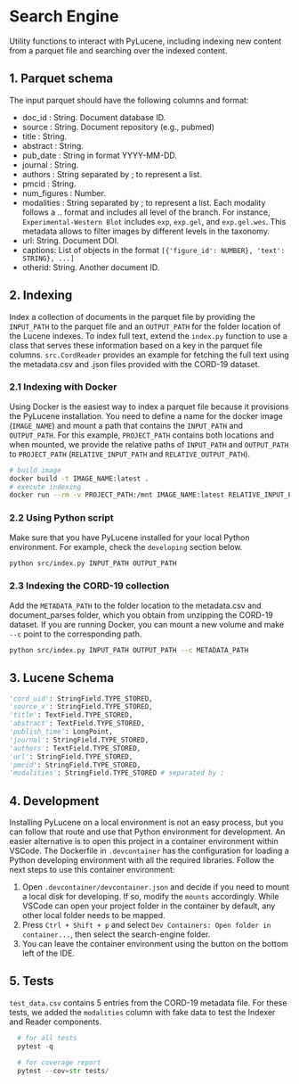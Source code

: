 # Search Engine

Utility functions to interact with PyLucene, including indexing new content from
a parquet file and searching over the indexed content.

## 1. Parquet schema

The input parquet should have the following columns and format:

- doc_id : String. Document database ID.
- source : String. Document repository (e.g., pubmed)
- title : String.
- abstract : String.
- pub_date : String in format YYYY-MM-DD.
- journal : String.
- authors : String separated by ; to represent a list.
- pmcid : String.
- num_figures : Number.
- modalities : String separated by ; to represent a list. Each modality follows a <parent>.<child>.<subchild> format and includes all level of the branch. For instance, `Experimental-Western Blot` includes `exp`, `exp.gel`, and `exp.gel.wes`. This metadata allows to filter images by different levels in the taxonomy.
- url: String. Document DOI.
- captions: List of objects in the format `[{'figure_id': NUMBER}, 'text': STRING}, ...]`
- otherid: String. Another document ID.

## 2. Indexing

Index a collection of documents in the parquet file by providing the `INPUT_PATH` to the
parquet file and an `OUTPUT_PATH` for the folder location of the Lucene indexes. To index
full text, extend the `index.py` function to use a class that serves these information
based on a key in the parquet file columns. `src.CordReader` provides an example
for fetching the full text using the metadata.csv and .json files provided with the
CORD-19 dataset.

### 2.1 Indexing with Docker

Using Docker is the easiest way to index a parquet file because it provisions the PyLucene installation. You need to define a name for the docker image (`IMAGE_NAME`) and mount a path that contains the `INPUT_PATH` and `OUTPUT_PATH`. For this example, `PROJECT_PATH` contains both locations and when mounted, we provide the relative paths of `INPUT_PATH` and `OUTPUT_PATH` to `PROJECT_PATH` (`RELATIVE_INPUT_PATH` and `RELATIVE_OUTPUT_PATH`).

```bash
# build image
docker build -t IMAGE_NAME:latest .
# execute indexing
docker run --rm -v PROJECT_PATH:/mnt IMAGE_NAME:latest RELATIVE_INPUT_PATH RELATIVE_OUTPUT_PATH
```

### 2.2 Using Python script

Make sure that you have PyLucene installed for your local Python environment. For example,
check the `developing` section below.

```bash
python src/index.py INPUT_PATH OUTPUT_PATH
```

### 2.3 Indexing the CORD-19 collection

Add the `METADATA_PATH` to the folder location to the metadata.csv and document_parses folder, which you obtain from unzipping the CORD-19 dataset. If you are running Docker, you can mount a new volume and make `--c` point to the corresponding path.

```bash
python src/index.py INPUT_PATH OUTPUT_PATH --c METADATA_PATH
```

## 3. Lucene Schema

```python
'cord_uid': StringField.TYPE_STORED,
'source_x': StringField.TYPE_STORED,
'title': TextField.TYPE_STORED,
'abstract': TextField.TYPE_STORED,
'publish_time': LongPoint,
'journal': StringField.TYPE_STORED,
'authors': TextField.TYPE_STORED,
'url': StringField.TYPE_STORED,
'pmcid': StringField.TYPE_STORED,
'modalities': StringField.TYPE_STORED # separated by ;
```

## 4. Development

Installing PyLucene on a local environment is not an easy process, but you can follow that route and use that Python environment for development. An easier alternative is to open this project in a container environment within VSCode. The Dockerfile in `.devcontainer` has the configuration for loading a Python developing environment with all the required libraries. Follow the next steps to use this container environment:

1. Open `.devcontainer/devcontainer.json` and decide if you need to mount a local disk for developing. If so, modify the `mounts` accordingly. While VSCode can open your project folder in the container by default, any other local folder needs to be mapped.
2. Press `Ctrl + Shift + p` and select `Dev Containers: Open folder in container...`, then select the search-engine folder.
3. You can leave the container environment using the button on the bottom left of the IDE.

## 5. Tests

`test_data.csv` contains 5 entries from the CORD-19 metadata file. For these
tests, we added the `modalities` column with fake data to test the Indexer and
Reader components.

```python
  # for all tests
  pytest -q

  # for coverage report
  pytest --cov=str tests/
```
